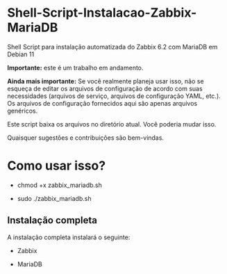 # Shell-Script-Instalacao-Zabbix-MariaDB
Shell Script para instalação automatizada do Zabbix 6.2 com MariaDB em Debian 11

**Importante:** este é um trabalho em andamento.

**Ainda mais importante:** Se você realmente planeja usar isso, não se esqueça de editar os arquivos de configuração de acordo com suas necessidades (arquivos de serviço, arquivos de configuração YAML, etc.). Os arquivos de configuração fornecidos aqui são apenas arquivos genéricos.

Este script baixa os arquivos no diretório atual. Você poderia mudar isso.

Quaisquer sugestões e contribuições são bem-vindas.

# Como usar isso?

* chmod +x zabbix_mariadb.sh

* sudo ./zabbix_mariadb.sh

## Instalação completa

A instalação completa instalará o seguinte:

* Zabbix

* MariaDB


